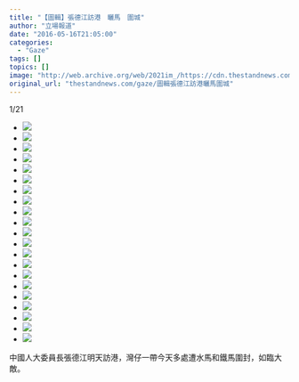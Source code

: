 ```yaml
---
title: "【圖輯】張德江訪港　曬馬　圍城"
author: "立場報道"
date: "2016-05-16T21:05:00"
categories:
  - "Gaze"
tags: []
topics: []
image: "http://web.archive.org/web/2021im_/https://cdn.thestandnews.com/media/photos/gallery/76/cache/3_4R9PE_9K327_300x200cropcenter.png"
original_url: "thestandnews.com/gaze/圖輯張德江訪港曬馬圍城"
---
```

[](#)[](#)

[](#)1/21[](#)

*   ![](http://web.archive.org/web/2021im_/https://cdn.thestandnews.com/media/photos/gallery/76/cache/3_4R9PE_9K327_300x200cropcenter.png)
*   ![](http://web.archive.org/web/2021im_/https://cdn.thestandnews.com/media/photos/gallery/76/cache/4_xoaAH_FFqQG_300x200cropcenter.png)
*   ![](http://web.archive.org/web/2021im_/https://cdn.thestandnews.com/media/photos/gallery/76/cache/5_Y4MVj_dmnIA_300x200cropcenter.png)
*   ![](http://web.archive.org/web/2021im_/https://cdn.thestandnews.com/media/photos/gallery/76/cache/6_rZcZY_RknVB_300x200cropcenter.png)
*   ![](http://web.archive.org/web/2021im_/https://cdn.thestandnews.com/media/photos/gallery/76/cache/7_OAumo_Ezo1r_300x200cropcenter.png)
*   ![](http://web.archive.org/web/2021im_/https://cdn.thestandnews.com/media/photos/gallery/76/cache/8_baTTa_BMZe4_300x200cropcenter.png)
*   ![](http://web.archive.org/web/2021im_/https://cdn.thestandnews.com/media/photos/gallery/76/cache/9_vUufQ_o8ZSx_300x200cropcenter.png)
*   ![](http://web.archive.org/web/2021im_/https://cdn.thestandnews.com/media/photos/gallery/76/cache/10_xnQz5_wwDFi_300x200cropcenter.png)
*   ![](http://web.archive.org/web/2021im_/https://cdn.thestandnews.com/media/photos/gallery/76/cache/12_6Me1r_qIA4p_300x200cropcenter.png)
*   ![](http://web.archive.org/web/2021im_/https://cdn.thestandnews.com/media/photos/gallery/76/cache/13_TPgCu_sE9pf_300x200cropcenter.png)
*   ![](http://web.archive.org/web/2021im_/https://cdn.thestandnews.com/media/photos/gallery/76/cache/14_s5Gph_syf7A_300x200cropcenter.png)
*   ![](http://web.archive.org/web/2021im_/https://cdn.thestandnews.com/media/photos/gallery/76/cache/15_CZVe0_S4SgE_300x200cropcenter.png)
*   ![](http://web.archive.org/web/2021im_/https://cdn.thestandnews.com/media/photos/gallery/76/cache/16_tMi0M_pRdIf_300x200cropcenter.png)
*   ![](http://web.archive.org/web/2021im_/https://cdn.thestandnews.com/media/photos/gallery/76/cache/17_0CaNk_1GzLU_300x200cropcenter.png)
*   ![](http://web.archive.org/web/2021im_/https://cdn.thestandnews.com/media/photos/gallery/76/cache/18_3FJjQ_RIZnG_300x200cropcenter.png)
*   ![](http://web.archive.org/web/2021im_/https://cdn.thestandnews.com/media/photos/gallery/76/cache/19_w4p2V_ihsA4_300x200cropcenter.png)
*   ![](http://web.archive.org/web/2021im_/https://cdn.thestandnews.com/media/photos/gallery/76/cache/20_YA6Xd_GoWJq_300x200cropcenter.png)
*   ![](http://web.archive.org/web/2021im_/https://cdn.thestandnews.com/media/photos/gallery/76/cache/21_IWfvl_9FQvR_300x200cropcenter.png)
*   ![](http://web.archive.org/web/2021im_/https://cdn.thestandnews.com/media/photos/gallery/76/cache/22_nvQvi_2UNR3_300x200cropcenter.png)
*   ![](http://web.archive.org/web/2021im_/https://cdn.thestandnews.com/media/photos/gallery/76/cache/1_lJnab_s9vDw_300x200cropcenter.png)
*   ![](http://web.archive.org/web/2021im_/https://cdn.thestandnews.com/media/photos/gallery/76/cache/2_lq0GO_c8CAT_300x200cropcenter.png)

中國人大委員長張德江明天訪港，灣仔一帶今天多處遭水馬和鐵馬圍封，如臨大敵。